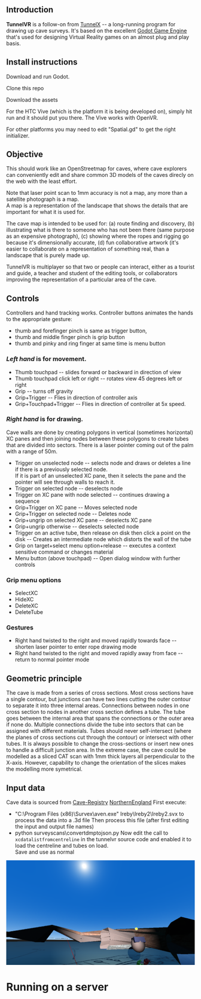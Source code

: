 ## Introduction 

**TunnelVR** is a follow-on from [TunnelX](https://github.com/CaveSurveying/tunnelx) -- a long-running 
program for drawing up cave surveys.  It's based on the excellent 
[Godot Game Engine](https://godotengine.org/) that's used for designing 
Virtual Reality games on an almost plug and play basis.


## Install instructions

Download and run Godot.

Clone this repo

Download the assets

For the HTC Vive (which is the platform it is being developed on), 
simply hit run and it should put you there.  The Vive works with OpenVR.

For other platforms you may need to edit "Spatial.gd" to get the right initializer.  


## Objective

This should work like an OpenStreetmap for caves, where cave explorers can conveniently 
edit and share common 3D models of the caves direcly on the web with the least effort.

Note that laser point scan to 1mm accuracy is not a map, any more than a satellite photograph is a map.  
A map is a representation of the landscape that shows the details that are important for what it is used for.

The cave map is intended to be used for:
 (a) route finding and discovery,
 (b) illustrating what is there to someone who has not been there (same purpose as an expensive photograph),
 (c) showing where the ropes and rigging go because it's dimensionally accurate,
 (d) fun collaborative artwork (it's easier to collaborate on a representation of something real, than 
a landscape that is purely made up.

TunnelVR is multiplayer so that two or people can interact, either as a tourist and guide, 
a teacher and student of the editing tools, or collaborators improving the representation of 
a particular area of the cave.


## Controls

Controllers and hand tracking works.  Controller buttons animates the hands to the appropriate gesture: 
* thumb and forefinger pinch is same as trigger button, 
* thumb and middle finger pinch is grip button
* thumb and pinky and ring finger at same time is menu button

### *Left hand* is for movement.
* Thumb touchpad -- slides forward or backward in direction of view
* Thumb touchpad click left or right -- rotates view 45 degrees left or right
* Grip -- turns off gravity
* Grip+Trigger -- Flies in direction of controller axis
* Grip+Touchpad+Trigger -- Flies in direction of controller at 5x speed.

### *Right hand* is for drawing.
Cave walls are done by creating polygons in vertical (sometimes horizontal) XC panes and then joining nodes between these polygons to create tubes that are divided into sectors.
There is a laser pointer coming out of the palm with a range of 50m.
* Trigger on unselected node -- selects node and draws or deletes a line if there is a previously selected node.  
If it is part of an unselected XC pane, then it selects the pane and the pointer will see through walls to reach it.
* Trigger on selected node -- deselects node
* Trigger on XC pane with node selected -- continues drawing a sequence
* Grip+Trigger on XC pane -- Moves selected node
* Grip+Trigger on selected node -- Deletes node
* Grip+ungrip on selected XC pane -- deselects XC pane
* Grip+ungrip otherwise -- deselects selected node
* Trigger on an active tube, then release on disk then click a point on the disk -- Creates an intermediate node which distorts the wall of the tube
* Grip on target+select menu option+release -- executes a context sensitive command or changes material
* Menu button (above touchpad) -- Open dialog window with further controls

### Grip menu options
* SelectXC
* HideXC
* DeleteXC
* DeleteTube

### Gestures
* Right hand twisted to the right and moved rapidly towards face -- shorten laser pointer to enter rope drawing mode
* Right hand twisted to the right and moved rapidly away from face -- return to normal pointer mode

## Geometric principle

The cave is made from a series of cross sections.  Most cross sections have a single contour, 
but junctions can have two lines cutting the outer contour to separate it into three internal areas.
Connections between nodes in one cross section to nodes in another cross section defines a tube.
The tube goes between the internal area that spans the connections or the outer area if none do.
Multiple connections divide the tube into sectors that can be assigned with different materials.
Tubes should never self-intersect (where the planes of cross sections cut through the contour) or 
intersect with other tubes.  It is always possible to change the cross-sections or insert new ones 
to handle a difficult junction area.  In the extreme case, the cave could be modelled as a sliced 
CAT scan with 1mm thick layers all perpendicular to the X-axis.  However, capability to 
change the orientation of the slices makes the modelling more symetrical.

## Input data
Cave data is sourced from [Cave-Registry](http://cave-registry.org.uk/) [NorthernEngland](http://cave-registry.org.uk/svn/NorthernEngland/)
First execute:
* "C:\Program Files (x86)\Survex\aven.exe" Ireby\Ireby2\Ireby2.svx
to process the data into a .3d file Then process this file (after first editing the input and output file names)
* python surveyscans\convertdmptojson.py
Now edit the call to `xcdatalistfromcentreline` in the tunnelvr source code and enabled it to load the centreline and tubes on load.  
Save and use as normal

![Screenshot](screenshot.png)


# Running on a server



